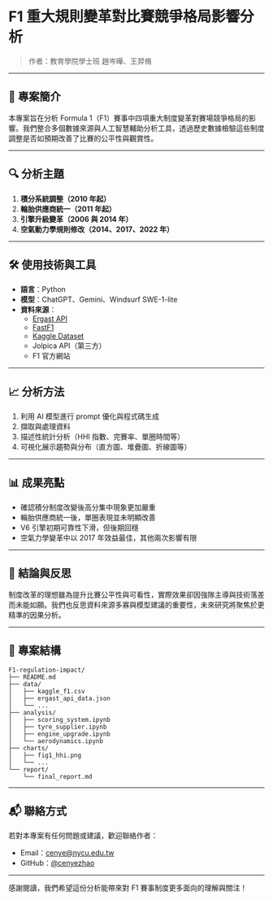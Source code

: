 # F1 重大規則變革對比賽競爭格局影響分析

> 作者：教育學院學士班 趙岑曄、王羿脩  

---

## 📘 專案簡介

本專案旨在分析 Formula 1（F1）賽事中四項重大制度變革對賽場競爭格局的影響。我們整合多個數據來源與人工智慧輔助分析工具，透過歷史數據檢驗這些制度調整是否如預期改善了比賽的公平性與觀賞性。

---

## 🔍 分析主題

1. **積分系統調整（2010 年起）**
2. **輪胎供應商統一（2011 年起）**
3. **引擎升級變革（2006 與 2014 年）**
4. **空氣動力學規則修改（2014、2017、2022 年）**

---

## 🛠 使用技術與工具

- **語言**：Python
- **模型**：ChatGPT、Gemini、Windsurf SWE-1-lite
- **資料來源**：
  - [Ergast API](https://ergast.com/mrd/)
  - [FastF1](https://theoehrly.github.io/Fast-F1/)
  - [Kaggle Dataset](https://www.kaggle.com/rohanrao/formula-1-world-championship-1950-2020)
  - Jolpica API（第三方）
  - F1 官方網站

---

## 📈 分析方法

1. 利用 AI 模型進行 prompt 優化與程式碼生成
2. 擷取與處理資料
3. 描述性統計分析（HHI 指數、完賽率、單圈時間等）
4. 可視化展示趨勢與分布（直方圖、堆疊圖、折線圖等）

---

## 📊 成果亮點

- 確認積分制度改變後高分集中現象更加嚴重
- 輪胎供應商統一後，單圈表現並未明顯改善
- V6 引擎初期可靠性下滑，但後期回穩
- 空氣力學變革中以 2017 年效益最佳，其他兩次影響有限

---

## 🤔 結論與反思

制度改革的理想雖為提升比賽公平性與可看性，實際效果卻因強隊主導與技術落差而未能如願。我們也反思資料來源多寡與模型建議的重要性，未來研究將聚焦於更精準的因果分析。

---

## 📂 專案結構

```
F1-regulation-impact/
├── README.md
├── data/
│   ├── kaggle_f1.csv
│   ├── ergast_api_data.json
│   └── ...
├── analysis/
│   ├── scoring_system.ipynb
│   ├── tyre_supplier.ipynb
│   ├── engine_upgrade.ipynb
│   └── aerodynamics.ipynb
├── charts/
│   ├── fig1_hhi.png
│   └── ...
└── report/
    └── final_report.md
```

---

## 📬 聯絡方式

若對本專案有任何問題或建議，歡迎聯絡作者：
- Email：cenye@nycu.edu.tw
- GitHub：[@cenyezhao](https://github.com/yourusername)

---

感謝閱讀，我們希望這份分析能帶來對 F1 賽事制度更多面向的理解與關注！
